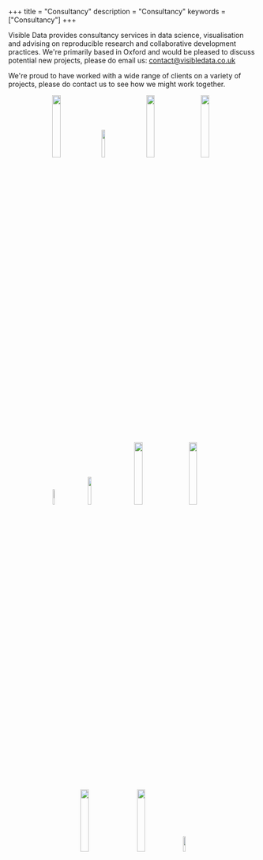 +++
title = "Consultancy"
description = "Consultancy"
keywords = ["Consultancy"]
+++

Visible Data provides consultancy services in data science, visualisation and advising on reproducible research and collaborative development practices. We're primarily based in Oxford and would be pleased to discuss potential new projects, please do email us: contact@visibledata.co.uk

<!--
<div class="row" style='background-color:#f5f5f5'>

<div class="col-md-4">

<center>
Training development
</center>

</div>


<div class="col-md-4">

<center>
Data visualisation consultancy
</center>

</div>


<div class="col-md-4">

<center>
reproducibility advice
</center>

</div>

</div>
!-->

We're proud to have worked with a wide range of clients on a variety of projects, please do contact us to see how we might work together.

<!--html_preserve-->
<div class="row">
<center>
<p>
<img src="../img/clients/jbi-training_logo.jpg" alt="" width="18%" height="18%" />&nbsp; &nbsp;&nbsp;
<img src="../img/clients/lynda_logo.png" alt="" width="12%" height="12%" />&nbsp; &nbsp;&nbsp;
<img src="../img/clients/rss-logo.jpg" alt="" width="18%" height="18%" />&nbsp; &nbsp;&nbsp;
<img src="../img/clients/sage-publishing-logo.jpg" alt="" width="18%" height="18%" />&nbsp;&nbsp;
<br>
<img src="../img/clients/ericsson_logo.png" alt="" width="9%" height="9%" />&nbsp; &nbsp;&nbsp;
<img src="../img/clients/perspectum-diagnostics-logo.png" alt="" width="12%" height="12%" /> &nbsp; &nbsp;&nbsp;
<img src="../img/clients/future-games-of-london_logo.png" alt="" width="18%" height="18%" />&nbsp; &nbsp;&nbsp;
<img src="../img/clients/ttc-group_logo.jpg" alt="" width="18%" height="18%" />&nbsp; &nbsp;&nbsp;
<br>
<img src="../img/clients/figshare_logo.png" alt="" width="18%" height="18%"/>&nbsp; &nbsp;&nbsp;&nbsp;
<img src="../img/clients/linkedin-logo.png" alt="" width="18%" height="18%"/>&nbsp;&nbsp;&nbsp;&nbsp;
<img src="../img/clients/university-of-oxford.png" alt="" width="9%" height="9%"/>&nbsp;&nbsp;&nbsp;&nbsp;
</p>
<center>
      </div>
<!--/html_preserve-->